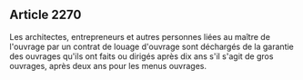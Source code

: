 Article 2270
----
Les architectes, entrepreneurs et autres personnes liées au maître de l'ouvrage
par un contrat de louage d'ouvrage sont déchargés de la garantie des ouvrages
qu'ils ont faits ou dirigés après dix ans s'il s'agit de gros ouvrages, après
deux ans pour les menus ouvrages.
